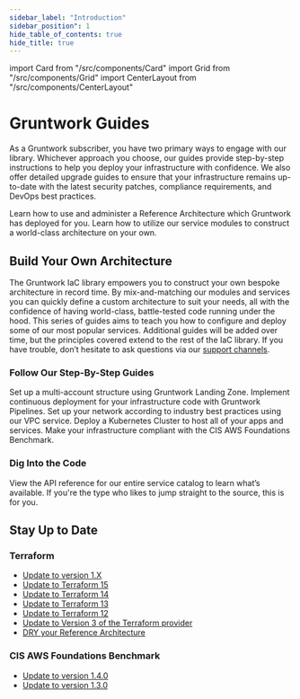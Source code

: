 ```yaml
---
sidebar_label: "Introduction"
sidebar_position": 1
hide_table_of_contents: true
hide_title: true
---
```


import Card from "/src/components/Card"
import Grid from "/src/components/Grid"
import CenterLayout from "/src/components/CenterLayout"

<CenterLayout>

# Gruntwork Guides

As a Gruntwork subscriber, you have two primary ways to engage with our library. Whichever approach you choose, our guides provide step-by-step instructions to help you deploy your infrastructure with confidence. We also offer detailed upgrade guides to ensure that your infrastructure remains up-to-date with the latest security patches, compliance requirements, and DevOps best practices.

<Grid cols={2}>
  <Card
    title="Set Up Your Reference Architecture"
    href="/docs/guides/reference-architecture"
  >
    Learn how to use and administer a Reference Architecture which Gruntwork has
    deployed for you.
  </Card>
  <Card
    title="Build Your Own Architecture"
    href="#build-your-own-architecture"
  >
    Learn how to utilize our service modules to construct a world-class
    architecture on your own.
  </Card>
</Grid>

## Build Your Own Architecture

The Gruntwork IaC library empowers you to construct your own bespoke architecture in record time. By mix-and-matching our modules and services you can quickly define a custom architecture to suit your needs, all with the confidence of having world-class, battle-tested code running under the hood. This series of guides aims to teach you how to configure and deploy some of our most popular services. Additional guides will be added over time, but the principles covered extend to the rest of the IaC library. If you have trouble, don’t hesitate to ask questions via our [support channels](/docs/guides/support).

### Follow Our Step-By-Step Guides

<Grid>
  <Card
    title="Set Up Your AWS Accounts"
    href="/docs/guides/build-it-yourself/landing-zone"
  >
    Set up a multi-account structure using Gruntwork Landing Zone.
  </Card>
  <Card
    title="Configure a CI/CD Pipeline"
    href="/docs/guides/build-it-yourself/pipelines"
  >
    Implement continuous deployment for your infrastructure code with Gruntwork
    Pipelines.
  </Card>
  <Card
    title="Deploy a VPC"
    href="/docs/guides/build-it-yourself/vpc"
  >
    Set up your network according to industry best practices using our VPC service.
  </Card>
  <Card
    title="Deploy a Kubernetes Cluster"
    href="/docs/guides/build-it-yourself/kubernetes-cluster"
  >
    Deploy a Kubernetes Cluster to host all of your apps and services.
  </Card>
  <Card
    title="Acheive Compliance"
    href="/docs/guides/build-it-yourself/achieve-compliance"
  >
    Make your infrastructure compliant with the CIS AWS Foundations Benchmark.
  </Card>
</Grid>

### Dig Into the Code

<Grid cols={2}>
  <Card title="Browse Services" href="/docs/reference/services/intro">
    View the API reference for our entire service catalog to learn what’s
    available.
  </Card>
  <Card
    title="View the Code in GitHub"
    href="https://github.com/orgs/gruntwork-io/repositories"
  >
    If you're the type who likes to jump straight to the source, this is for
    you.
  </Card>
</Grid>

## Stay Up to Date

<Grid cols={2}>

<span>

### Terraform

- [Update to version 1.X](/docs/guides/stay-up-to-date/terraform/terraform-1.x)
- [Update to Terraform 15](/docs/guides/stay-up-to-date/terraform/terraform-15)
- [Update to Terraform 14](/docs/guides/stay-up-to-date/terraform/terraform-14)
- [Update to Terraform 13](/docs/guides/stay-up-to-date/terraform/terraform-13)
- [Update to Terraform 12](/docs/guides/stay-up-to-date/terraform/terraform-12)
- [Update to Version 3 of the Terraform provider](/docs/guides/stay-up-to-date/terraform/how-to-update-to-aws-provider-v3)
- [DRY your Reference Architecture](/docs/guides/stay-up-to-date/terraform/how-to-dry-your-reference-architecture)

</span>
<span>

### CIS AWS Foundations Benchmark

- [Update to version 1.4.0](/docs/guides/stay-up-to-date/cis/cis-1.4.0)
- [Update to version 1.3.0](/docs/guides/stay-up-to-date/cis/cis-1.3.0)

</span>

</Grid>

</CenterLayout>
